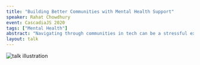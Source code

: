 ```yaml
---
title: "Building Better Communities with Mental Health Support"
speaker: Rahat Chowdhury
event: CascadiaJS 2020
tags: ["Mental Health"]
abstract: "Navigating through communities in tech can be a stressful experience, especially to those who live with a mental illness. In this talk Rahat explores why it is important to begin a conversation about Mental Health and acknowledging some of the things that need to change in the current culture of tech communities with a focus on Bootcamps and Tech Events."
layout: talk
---
```

![talk illustration](https://2020.cascadiajs.com/images/speakers/rahat-chowdhury-illustration.png)
